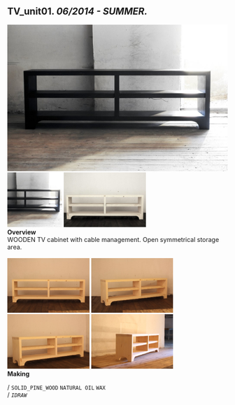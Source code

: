 
## TV_unit01. _06/2014 - SUMMER._  
![TV_unit01](/projects/TV_unit01/100.jpg)<a href="https://ewwgene.github.io/projects/TV_unit01/001.jpg"><img src="/projects/TV_unit01/001.jpg" height="125"></a> <a href="https://ewwgene.github.io/projects/TV_unit01/006.jpg"><img src="/projects/TV_unit01/006.jpg" height="125"></a>   
**Overview**  
WOODEN TV cabinet with cable management. Open symmetrical storage area.  
<br>
<a href="https://ewwgene.github.io/projects/TV_unit01/Making/IMG_1516.jpg"><img src="/projects/TV_unit01/Making/IMG_1516.jpg" height="125"></a> <a href="https://ewwgene.github.io/projects/TV_unit01/Making/IMG_1518.jpg"><img src="/projects/TV_unit01/Making/IMG_1518.jpg" height="125"></a> <a href="https://ewwgene.github.io/projects/TV_unit01/Making/IMG_1520.jpg"><img src="/projects/TV_unit01/Making/IMG_1520.jpg" height="125"></a> <a href="https://ewwgene.github.io/projects/TV_unit01/Making/IMG_1527.jpg"><img src="/projects/TV_unit01/Making/IMG_1527.jpg" height="125"></a>   
**Making**  
  
/
`SOLID_PINE_WOOD` `NATURAL OIL` `WAX`   
/
_`IDRAW`_   
<br>

